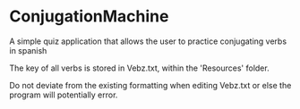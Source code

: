 # ConjugationMachine

A simple quiz application that allows the user to practice conjugating verbs in spanish

The key of all verbs is stored in Vebz.txt, within the 'Resources' folder.

Do not deviate from the existing formatting when editing Vebz.txt or else the program will potentially error.
